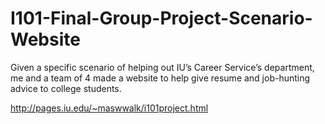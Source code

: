 # I101-Final-Group-Project-Scenario-Website
Given a specific scenario of helping out IU’s Career Service’s department, me and a team of 4 made a website to help give resume and job-hunting advice to college students.

http://pages.iu.edu/~maswwalk/i101project.html

